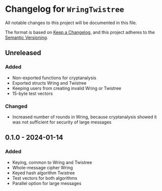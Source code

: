 # Changelog for `WringTwistree`

All notable changes to this project will be documented in this file.

The format is based on [Keep a Changelog](https://keepachangelog.com/en/1.0.0/),
and this project adheres to the [Semantic Versioning](https://semver.org/).

## Unreleased

### Added

- Non-exported functions for cryptanalysis
- Exported structs Wring and Twistree
- Keeping users from creating invalid Wring or Twistree
- 15-byte test vectors

### Changed

- Increased number of rounds in Wring, because cryptanalysis showed it was not sufficient for security of large messages

## 0.1.0 - 2024-01-14

### Added

- Keying, common to Wring and Twistree
- Whole-message cipher Wring
- Keyed hash algorithm Twistree
- Test vectors for both algorithms
- Parallel option for large messages
